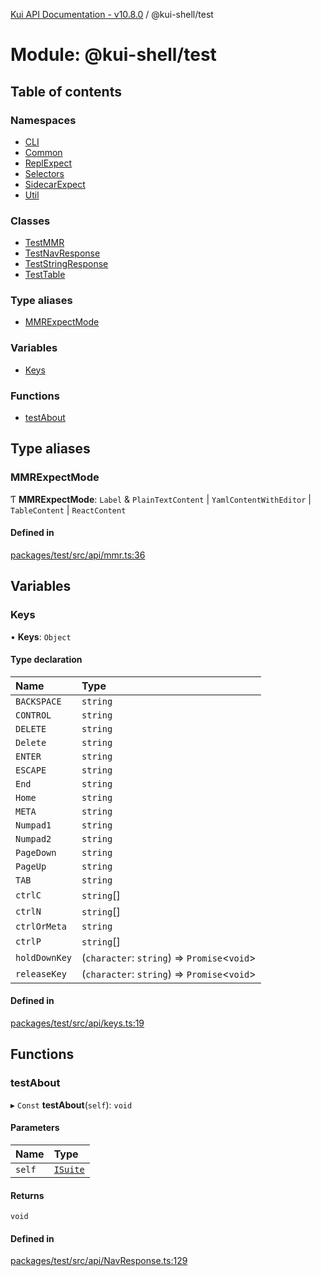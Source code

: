 [Kui API Documentation - v10.8.0](../README.md) / @kui-shell/test

# Module: @kui-shell/test

## Table of contents

### Namespaces

- [CLI](kui_shell_test.CLI.md)
- [Common](kui_shell_test.Common.md)
- [ReplExpect](kui_shell_test.ReplExpect.md)
- [Selectors](kui_shell_test.Selectors.md)
- [SidecarExpect](kui_shell_test.SidecarExpect.md)
- [Util](kui_shell_test.Util.md)

### Classes

- [TestMMR](../classes/kui_shell_test.TestMMR.md)
- [TestNavResponse](../classes/kui_shell_test.TestNavResponse.md)
- [TestStringResponse](../classes/kui_shell_test.TestStringResponse.md)
- [TestTable](../classes/kui_shell_test.TestTable.md)

### Type aliases

- [MMRExpectMode](kui_shell_test.md#mmrexpectmode)

### Variables

- [Keys](kui_shell_test.md#keys)

### Functions

- [testAbout](kui_shell_test.md#testabout)

## Type aliases

### MMRExpectMode

Ƭ **MMRExpectMode**: `Label` & `PlainTextContent` \| `YamlContentWithEditor` \| `TableContent` \| `ReactContent`

#### Defined in

[packages/test/src/api/mmr.ts:36](https://github.com/kubernetes-sigs/kui/blob/kui/packages/test/src/api/mmr.ts#L36)

## Variables

### Keys

• **Keys**: `Object`

#### Type declaration

| Name          | Type                                          |
| :------------ | :-------------------------------------------- |
| `BACKSPACE`   | `string`                                      |
| `CONTROL`     | `string`                                      |
| `DELETE`      | `string`                                      |
| `Delete`      | `string`                                      |
| `ENTER`       | `string`                                      |
| `ESCAPE`      | `string`                                      |
| `End`         | `string`                                      |
| `Home`        | `string`                                      |
| `META`        | `string`                                      |
| `Numpad1`     | `string`                                      |
| `Numpad2`     | `string`                                      |
| `PageDown`    | `string`                                      |
| `PageUp`      | `string`                                      |
| `TAB`         | `string`                                      |
| `ctrlC`       | `string`[]                                    |
| `ctrlN`       | `string`[]                                    |
| `ctrlOrMeta`  | `string`                                      |
| `ctrlP`       | `string`[]                                    |
| `holdDownKey` | (`character`: `string`) => `Promise`<`void`\> |
| `releaseKey`  | (`character`: `string`) => `Promise`<`void`\> |

#### Defined in

[packages/test/src/api/keys.ts:19](https://github.com/kubernetes-sigs/kui/blob/kui/packages/test/src/api/keys.ts#L19)

## Functions

### testAbout

▸ `Const` **testAbout**(`self`): `void`

#### Parameters

| Name   | Type                                                      |
| :----- | :-------------------------------------------------------- |
| `self` | [`ISuite`](../interfaces/kui_shell_test.Common.ISuite.md) |

#### Returns

`void`

#### Defined in

[packages/test/src/api/NavResponse.ts:129](https://github.com/kubernetes-sigs/kui/blob/kui/packages/test/src/api/NavResponse.ts#L129)
